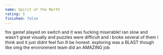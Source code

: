```yaml
---
name: Spirit of the North
rating: 5
finished: false
---
```


fox game! played on switch and it was fucking miserable! ran slow and wasn't great visually and puzzles were difficult and i broke several of them i think and it just didnt feel fun ill be honest. exploring was a BLAST though like omg the environment team did an AMAZING job
